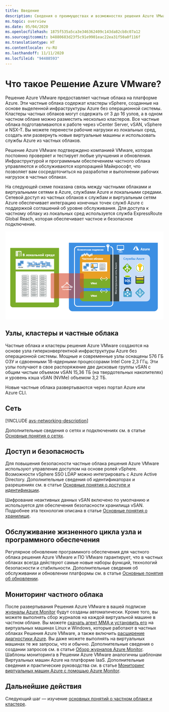 ```yaml
---
title: Введение
description: Сведения о преимуществах и возможностях решения Azure VMware для развертывания рабочих нагрузок на основе VMware и управления ими в Azure.
ms.topic: overview
ms.date: 05/04/2020
ms.openlocfilehash: 1875f535a5ca3e346362409c143da82cb8c07a12
ms.sourcegitcommit: b4880683d23f5c91e9901eac22ea31f50a0f116f
ms.translationtype: HT
ms.contentlocale: ru-RU
ms.lasthandoff: 11/11/2020
ms.locfileid: "94488593"
---
```

# <a name="what-is-azure-vmware-solution"></a>Что такое Решение Azure VMware?

Решение Azure VMware предоставляет частные облака на платформе Azure. Эти частные облака содержат кластеры vSphere, созданные на основе выделенной инфраструктуры Azure без операционной системы. Кластеры частных облаков могут содержать от 3 до 16 узлов, а в одном частном облаке можно разместить несколько кластеров. Все частные облака подготавливаются к работе через vCenter Server, vSAN, vSphere и NSX-T. Вы можете перенести рабочие нагрузки из локальных сред, создать или развернуть новые виртуальные машины и использовать службы Azure из частных облаков.

Решение Azure VMware подтверждено компанией VMware, которая постоянно проверяет и тестирует любые улучшения и обновления. Инфраструктурой и программным обеспечением частного облака управляются и обслуживаются корпорацией Майкрософт, что позволяет вам сосредоточиться на разработке и выполнении рабочих нагрузок в частных облаках.

На следующей схеме показана связь между частными облаками и виртуальными сетями в Azure, службами Azure и локальными средами. Сетевой доступ из частных облаков к службам и виртуальным сетям Azure обеспечивает интеграцию конечных точек служб Azure с поддержкой соглашений об уровне обслуживания. Для доступа к частному облаку из локальных сред используется служба ExpressRoute Global Reach, которая обеспечивает частное и безопасное подключение.

![Изображение связей между частным облаком решения Azure VMware, Azure и локальной средой](./media/adjacency-overview-drawing-final.png)

## <a name="hosts-clusters-and-private-clouds"></a>Узлы, кластеры и частные облака

Частные облака и кластеры решения Azure VMware создаются на основе узла гиперконвергентной инфраструктуры Azure без операционной системы. Мощные и современные узлы оснащены 576 ГБ ОЗУ и сдвоенными 18-ядерными процессорами Intel Core 2,3 ГГц. Эти узлы получают в свое распоряжение две дисковые группы vSAN с общим чистым объемом vSAN 15,36 ТБ (на твердотельных накопителях) и уровень кэша vSAN (NVMe) объемом 3,2 ТБ.

Новые частные облака развертываются через портал Azure или Azure CLI.

## <a name="networking"></a>Сеть

[!INCLUDE [avs-networking-description](includes/azure-vmware-solution-networking-description.md)]

Дополнительные сведения о сетях и подключениях см. в статье [Основные понятия о сетях](concepts-networking.md).

## <a name="access-and-security"></a>Доступ и безопасность

Для повышения безопасности частные облака решения Azure VMware используют управление доступом на основе ролей vSphere. Возможности vSphere SSO LDAP можно интегрировать с Azure Active Directory. Дополнительные сведения об идентификаторах и разрешениях см. в статье [Основные понятия о доступе и идентификации](concepts-identity.md).

Шифрование неактивных данных vSAN включено по умолчанию и используется для обеспечения безопасности хранилища vSAN. Подробнее эта технология описана в статье [Основные понятия о хранилище](concepts-storage.md).

## <a name="host-and-software-lifecycle-maintenance"></a>Обслуживание жизненного цикла узла и программного обеспечения

Регулярное обновление программного обеспечения для частного облака решения Azure VMware и ПО VMware гарантирует, что в частных облаках всегда действуют самые новые наборы функций, технологий безопасности и стабильности. Дополнительные сведения об обслуживании и обновлении платформы см. в статье [Основные понятия об обновлении](concepts-upgrades.md).

## <a name="monitoring-your-private-cloud"></a>Мониторинг частного облака

После развертывания Решения Azure VMware в вашей подписке [журналы Azure Monitor](../azure-monitor/overview.md) будут созданы автоматически. Кроме того, вы можете выполнять сбор журналов на каждой виртуальной машине в частном облаке. Вы можете [скачать агент MMA и установить его](../azure-monitor/platform/log-analytics-agent.md#installation-options) на виртуальных машинах Linux и Windows, которые работают в частных облаках Решения Azure VMware, а также включить [расширение диагностики Azure](../azure-monitor/platform/diagnostics-extension-overview.md). Вы даже можете выполнять на виртуальных машинах те же запросы, что и обычно. Дополнительные сведения о создании запросов см. в статье [Обзор журналов Azure Monitor](../azure-monitor/platform/data-platform-logs.md). Шаблоны мониторинга в Решении Azure VMware аналогичны шаблонам Виртуальных машин Azure на платформе IaaS. Дополнительные сведения и практические руководства см. в статье [Мониторинг виртуальных машин Azure с помощью Azure Monitor](../azure-monitor/insights/monitor-vm-azure.md).

## <a name="next-steps"></a>Дальнейшие действия

Следующий шаг — изучение [основных понятий о частном облаке и кластере](concepts-private-clouds-clusters.md).

<!-- LINKS - external -->

<!-- LINKS - internal -->
[concepts-private-clouds-clusters]: ./concepts-private-clouds-clusters.md
